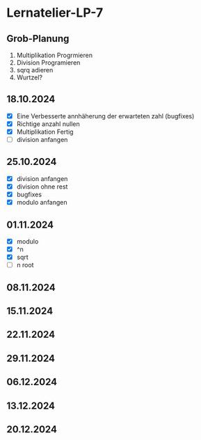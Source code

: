 # Lernatelier-LP-7
## Grob-Planung

1. Multiplikation Progrmieren
2. Division Programieren
3. sqrq adieren
4. Wurtzel?

## 18.10.2024
- [x] Eine Verbesserte annhäherung der erwarteten zahl (bugfixes)
- [x] Richtige anzahl nullen
- [x] Multiplikation Fertig
- [ ] division anfangen
## 25.10.2024
- [x] division anfangen
- [x] division ohne rest
- [x] bugfixes
- [x] modulo anfangen
## 01.11.2024
- [x] modulo
- [x] ^n
- [x] sqrt
- [ ] n root
## 08.11.2024
## 15.11.2024
## 22.11.2024
## 29.11.2024
## 06.12.2024
## 13.12.2024
## 20.12.2024


